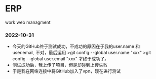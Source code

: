 # ERP
work web managment

### 2022-10-31
- 今天的GitHub终于测试成功，不成功的原因在于我的user.name 和 user.email, 不对，最后运用   >git config --global user.name "xxx"   >git config --global user.email "xxx"  才终于成功了。
- 测试成功后，我上传了项目，但是却碰到上传失败
- 于是我在网络连接中将GitHub加入了vpn，现在进行测试